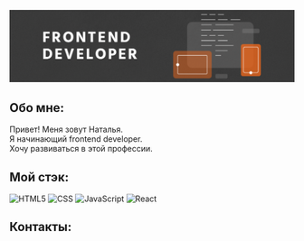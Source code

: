 ![Header](https://github.com/Swayka/swayka/blob/main/assets/html_image3-1024x538.png)

## Обо мне:
Привет! Меня зовут Наталья.  
Я начинающий frontend developer.  
Хочу развиваться в этой профессии.  

## Мой стэк:
![HTML5](https://img.shields.io/badge/-HTML5-090909?style=for-the-badge&logo=html5&logoColor=47C5FB)
![CSS](https://img.shields.io/badge/-CSS3-090909?style=for-the-badge&logo=CSS3&logoColor=47C5FB)
![JavaScript](https://img.shields.io/badge/-JavaScript-090909?style=for-the-badge&logo=JavaScript&logoColor=47C5FB)
![React](https://img.shields.io/badge/-React-090909?style=for-the-badge&logo=React&logoColor=47C5FB)

## Контакты:
